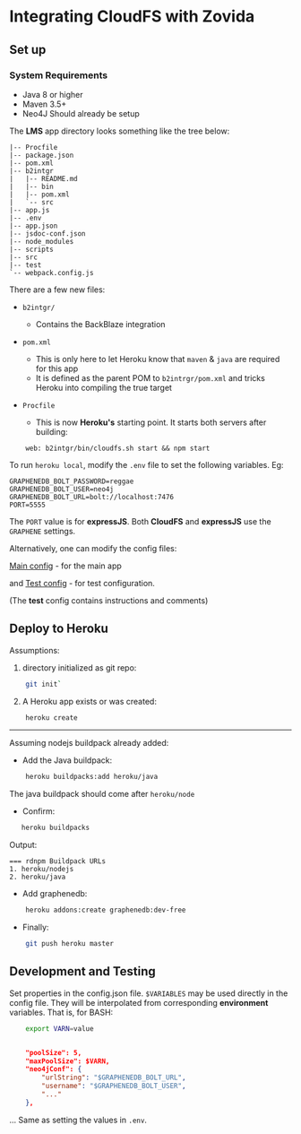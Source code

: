 #  Integrating CloudFS with Zovida

## Set up

### System Requirements

- Java 8 or higher
- Maven 3.5+
- Neo4J Should already be setup

The **LMS** app directory looks something like the tree below:

```
|-- Procfile
|-- package.json
|-- pom.xml
|-- b2intgr
|   |-- README.md
|   |-- bin
|   |-- pom.xml
|   `-- src
|-- app.js
|-- .env
|-- app.json
|-- jsdoc-conf.json
|-- node_modules
|-- scripts
|-- src
|-- test
`-- webpack.config.js
```

There are a few new files:

+ `b2intgr/`
    - Contains the BackBlaze integration
    
+ `pom.xml`
    - This is only here to let Heroku know that `maven` & `java` are required for this app
    - It is defined as the parent POM to `b2intrgr/pom.xml` and tricks Heroku into compiling the true target
    
+ `Procfile`
    - This is now **Heroku's** starting point. It starts both servers after building:
```
    web: b2intgr/bin/cloudfs.sh start && npm start
```

To run `heroku local`,  modify the `.env` file to set the following variables. Eg:
```
GRAPHENEDB_BOLT_PASSWORD=reggae
GRAPHENEDB_BOLT_USER=neo4j
GRAPHENEDB_BOLT_URL=bolt://localhost:7476
PORT=5555
```

The `PORT` value is for **expressJS**.
Both **CloudFS** and **expressJS** use the `GRAPHENE` settings.

Alternatively, one can modify the config files:

   [Main config](b2intgr/src/main/resources/config.json) - for the main app
    
   and [Test config](b2intgr/src/test/resources/config.json) - for test configuration.

(The **test** config contains instructions and comments)


## Deploy to Heroku

Assumptions:

  1. directory initialized as git repo:
```bash
    git init`
```

  2. A Heroku app exists or was created:
```bash
    heroku create
```
----

Assuming nodejs buildpack already added:

- Add the Java buildpack:
```bash
    heroku buildpacks:add heroku/java
```

The java buildpack should come after `heroku/node`

- Confirm:
```bash
   heroku buildpacks
```
Output:
```
=== rdnpm Buildpack URLs
1. heroku/nodejs
2. heroku/java
```

- Add graphenedb:
```bash
    heroku addons:create graphenedb:dev-free
```

- Finally:
```bash
    git push heroku master
```

## Development and Testing

Set properties in the config.json file. `$VARIABLES` may be used directly in the config file. They will be interpolated from corresponding **environment** variables. That is, for BASH:
```bash
    export VARN=value
```

```json

    "poolSize": 5,
    "maxPoolSize": $VARN,
    "neo4jConf": {
        "urlString": "$GRAPHENEDB_BOLT_URL",
        "username": "$GRAPHENEDB_BOLT_USER",
        "..."
    },
```

... Same as setting the values in `.env`.

